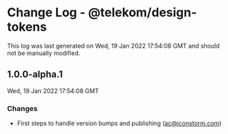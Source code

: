 # Change Log - @telekom/design-tokens

This log was last generated on Wed, 19 Jan 2022 17:54:08 GMT and should not be manually modified.

<!-- Start content -->

## 1.0.0-alpha.1

Wed, 19 Jan 2022 17:54:08 GMT

### Changes

- First steps to handle version bumps and publishing (ac@iconstorm.com)
